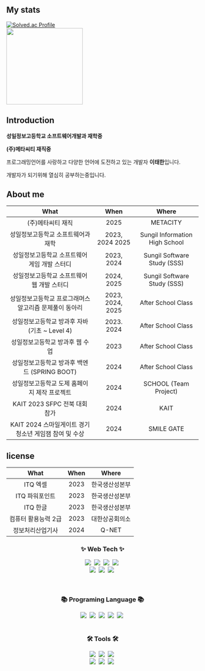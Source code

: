 ## My  stats
  [![Solved.ac Profile](http://mazassumnida.wtf/api/v2/generate_badge?boj=rlwjdtmgus1)](https://solved.ac/profile/rlwjdtmgus1)
  <br>
  <img height="200em" src="https://github-readme-stats.vercel.app/api/top-langs/?username=TaehanLee07&layout=compact&bg_color=30,e96443,904e95&title_color=fff&text_color=fff">

## Introduction
<p><strong>성일정보고등학교 소프트웨어개발과 재학중</strong></p>
<p><strong>(주)메타씨티 재직중</strong></p>
<p>프로그래밍언어를 사랑하고 다양한 언어에 도전하고 있는 개발자 <strong>이태한</strong>입니다.</p>
<p>개발자가 되기위해 열심히 공부하는중입니다.</p>

## About me
| What | When | Where |
|:--------:|:--------:|:--------:|
| (주)메타씨티 재직 | 2025 | METACITY |
| 성일정보고등학교 소프트웨어과 재학 | 2023, 2024 2025 | Sungil Information High School |
| 성일정보고등학교 소프트웨어 게임 개발 스터디 | 2023, 2024 | Sungil Software Study (SSS) |
| 성일정보고등학교 소프트웨어 웹 개발 스터디 | 2024, 2025| Sungil Software Study (SSS) |
| 성일정보고등학교 프로그래머스 알고리즘 문제풀이 동아리 | 2023, 2024, 2025 | After School Class |
| 성일정보고등학교 방과후 자바 (기초 ~ Level 4) | 2023. 2024| After School Class |
| 성일정보고등학교 방과후 웹 수업 | 2023 | After School Class |
| 성일정보고등학교 방과후 백엔드 (SPRING BOOT) | 2024 | After School Class |
| 성일정보고등학교 도제 홈페이지 제작 프로젝트 | 2024 | SCHOOL (Team Project) |
| KAIT 2023 SFPC 전북 대회 참가 | 2024 | KAIT |
| KAIT 2024 스마일게이트 경기청소년 게임잼 참여 및 수상| 2024 | SMILE GATE |

## license
| What | When | Where |
|:--------:|:--------:|:--------:|
| ITQ 엑셀 | 2023 | 한국생산성본부 |
| ITQ 파워포인트 | 2023 | 한국생산성본부 |
| ITQ 한글 | 2023 | 한국생산성본부 |
| 컴퓨터 활용능력 2급 | 2023 | 대한상공회의소 |
| 정보처리산업기사 | 2024 | Q-NET |
</div>
<h3 align="center">✨ Web Tech ✨</h3>
<div align="center">
  <img src="https://img.shields.io/badge/jquery-%230769AD.svg?style=for-the-badge&logo=jquery&logoColor=white" />&nbsp
  <img src="https://img.shields.io/badge/javascript-F7DF1E.svg?style=for-the-badge&logo=javascript&logoColor=20232a" />&nbsp
  <img src="https://img.shields.io/badge/html5-E34F26.svg?style=for-the-badge&logo=html5&logoColor=white" />&nbsp
  <img src= "https://img.shields.io/badge/node.js-6DA55F?style=for-the-badge&logo=node.js&logoColor=white"/>&nbsp
</div>

<div align="center">
  <img src="https://img.shields.io/badge/typescript-%23007ACC.svg?style=for-the-badge&logo=typescript&logoColor=white"/>&nbsp
  <img src="https://img.shields.io/badge/Pug-FFF?style=for-the-badge&logo=pug&logoColor=A86454" />&nbsp
  <img src="https://img.shields.io/badge/css3-1572B6.svg?style=for-the-badge&logo=css3&logoColor=white" />&nbsp
</div>

<br>
<br>

<h3 align="center">📚 Programing Language 📚</h3>
<div align="center">
  <img src="https://img.shields.io/badge/lua-%232C2D72.svg?style=for-the-badge&logo=lua&logoColor=white" />&nbsp
  <img src="https://img.shields.io/badge/java-%23ED8B00.svg?style=for-the-badge&logo=openjdk&logoColor=white" />&nbsp
  <img src="https://img.shields.io/badge/c%23-%23239120.svg?style=for-the-badge&logo=csharp&logoColor=white" />&nbsp
  <img src="https://img.shields.io/badge/python-3670A0?style=for-the-badge&logo=python&logoColor=ffdd54" />&nbsp
  <img src="https://img.shields.io/badge/c++-%2300599C.svg?style=for-the-badge&logo=c%2B%2B&logoColor=white"/>&nbsp
</div>


<br>

<h3 align="center">🛠 Tools 🛠</h3>
<div align="center">
  <img src="https://img.shields.io/badge/git-F05033.svg?style=for-the-badge&logo=git&logoColor=white" />&nbsp
  <img src="https://img.shields.io/badge/github-181717.svg?style=for-the-badge&logo=github&logoColor=white" />&nbsp
  <img src="https://img.shields.io/badge/Notion-F3F3F3.svg?style=for-the-badge&logo=notion&logoColor=black" />&nbsp
</div>

<div align="center">
  <img src="https://img.shields.io/badge/VSCode-2C2C32.svg?style=for-the-badge&logo=visual-studio-code&logoColor=22ABF3" />&nbsp
  <img src="https://img.shields.io/badge/unity-%23000000.svg?style=for-the-badge&logo=unity&logoColor=white" />&nbsp
  <img src="https://img.shields.io/badge/Oracle-F80000?style=for-the-badge&logo=oracle&logoColor=white" />&nbsp
</div>
